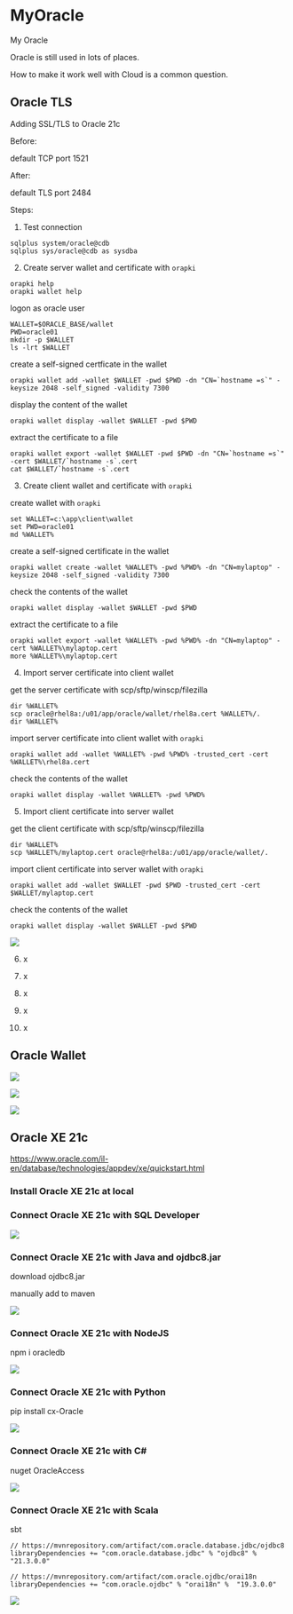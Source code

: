 # MyOracle

My Oracle

Oracle is still used in lots of places.

How to make it work well with Cloud is a common question.

## Oracle TLS

Adding SSL/TLS to Oracle 21c

Before:

default TCP port 1521

After:

default TLS port 2484

Steps:

1. Test connection

```
sqlplus system/oracle@cdb
sqlplus sys/oracle@cdb as sysdba
```

2. Create server wallet and certificate with `orapki`

```
orapki help
orapki wallet help
```

logon as oracle user

```
WALLET=$ORACLE_BASE/wallet
PWD=oracle01
mkdir -p $WALLET
ls -lrt $WALLET
```

create a self-signed certficate in the wallet

```
orapki wallet add -wallet $WALLET -pwd $PWD -dn "CN=`hostname =s`" -keysize 2048 -self_signed -validity 7300
```

display the content of the wallet

```
orapki wallet display -wallet $WALLET -pwd $PWD
```

extract the certificate to a file

```
orapki wallet export -wallet $WALLET -pwd $PWD -dn "CN=`hostname =s`" -cert $WALLET/`hostname -s`.cert
cat $WALLET/`hostname -s`.cert
```

3. Create client wallet and certificate with `orapki`

create wallet with `orapki`

```
set WALLET=c:\app\client\wallet
set PWD=oracle01
md %WALLET%
```

create a self-signed certificate in the wallet

```
orapki wallet create -wallet %WALLET% -pwd %PWD% -dn "CN=mylaptop" -keysize 2048 -self_signed -validity 7300
```

check the contents of the wallet

```
orapki wallet display -wallet $WALLET -pwd $PWD
```

extract the certificate to a file

```
orapki wallet export -wallet %WALLET% -pwd %PWD% -dn "CN=mylaptop" -cert %WALLET%\mylaptop.cert
more %WALLET%\mylaptop.cert
```

4. Import server certificate into client wallet

get the server certificate with scp/sftp/winscp/filezilla

```
dir %WALLET%
scp oracle@rhel8a:/u01/app/oracle/wallet/rhel8a.cert %WALLET%/.
dir %WALLET%
```

import server certificate into client wallet with `orapki`

```
orapki wallet add -wallet %WALLET% -pwd %PWD% -trusted_cert -cert %WALLET%\rhel8a.cert
```

check the contents of the wallet

```
orapki wallet display -wallet %WALLET% -pwd %PWD%
```

5. Import client certificate into server wallet

get the client certificate with scp/sftp/winscp/filezilla

```
dir %WALLET%
scp %WALLET%/mylaptop.cert oracle@rhel8a:/u01/app/oracle/wallet/.
```

import client certificate into server wallet with `orapki`

```
orapki wallet add -wallet $WALLET -pwd $PWD -trusted_cert -cert $WALLET/mylaptop.cert
```

check the contents of the wallet

```
orapki wallet display -wallet $WALLET -pwd $PWD
```

![](image/README/oracle_tls_01.png)

6. x

7. x

8. x

9. x

10. x

## Oracle Wallet

![](image/README/oracle_wallet_01.png)

![](image/README/oracle_wallet_02.png)

![](image/README/oracle_wallet_03.png)

## Oracle XE 21c

https://www.oracle.com/il-en/database/technologies/appdev/xe/quickstart.html

### Install Oracle XE 21c at local

### Connect Oracle XE 21c with SQL Developer

![](image/README/oracle_sqldeveloper.png)

### Connect Oracle XE 21c with Java and ojdbc8.jar

download ojdbc8.jar

manually add to maven

![](image/README/oracle_java.png)

### Connect Oracle XE 21c with NodeJS

npm i oracledb

![](image/README/oracle_nodejs.png)

### Connect Oracle XE 21c with Python

pip install cx-Oracle

![](image/README/oracle_python.png)

### Connect Oracle XE 21c with C#

nuget OracleAccess

![](image/README/oracle_csharp.png)

### Connect Oracle XE 21c with Scala

sbt

```
// https://mvnrepository.com/artifact/com.oracle.database.jdbc/ojdbc8
libraryDependencies += "com.oracle.database.jdbc" % "ojdbc8" % "21.3.0.0"

// https://mvnrepository.com/artifact/com.oracle.ojdbc/orai18n
libraryDependencies += "com.oracle.ojdbc" % "orai18n" %  "19.3.0.0"
```

![](image/README/oracle_scala.png)
